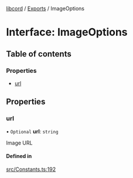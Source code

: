 [libcord](../README.md) / [Exports](../modules.md) / ImageOptions

# Interface: ImageOptions

## Table of contents

### Properties

- [url](ImageOptions.md#url)

## Properties

### url

• `Optional` **url**: `string`

Image URL

#### Defined in

[src/Constants.ts:192](https://github.com/Libcord/libcord/blob/f2b4cca/src/Constants.ts#L192)
